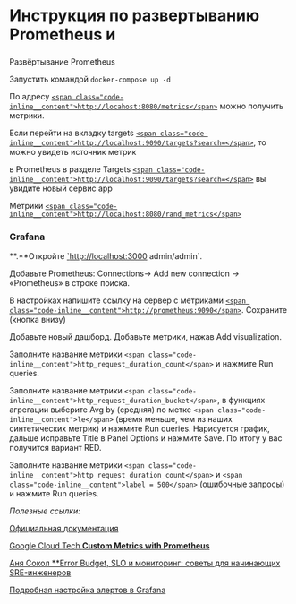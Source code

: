 # Инструкция по развертыванию Prometheus и

### 

Развёртывание Prometheus

Запустить командой
`docker-compose up -d`

По адресу [`<span class="code-inline__content">http://locahost:8080/metrics</span>`](http://locahost:8080/metrics) можно получить метрики.

Если перейти на вкладку targets [`<span class="code-inline__content">http://localhost:9090/targets?search=</span>`](http://localhost:9090/targets?search=), то можно увидеть источник метрик

в Prometheus в разделе Targets [`<span class="code-inline__content">http://localhost:9090/targets?search=</span>`](http://localhost:9090/targets?search=) вы увидите новый сервис app

Метрики [`<span class="code-inline__content">http://localhost:8080/rand_metrics</span>`](http://localhost:8080/rand_metrics)


### Grafana

**.**Откройте [\`](http://localhost:3000/)[http://localhost:3000](http://localhost:3000/) admin/admin\`.

Добавьте Prometheus: Connections→ Add new connection → «Prometheus» в строке поиска.

В настройках напишите ссылку на сервер с метриками [`<span class="code-inline__content">http://prometheus:9090</span>`](http://prometheus:9090/). Сохраните (кнопка внизу)

Добавьте новый дашборд. Добавьте метрики, нажав Add visualization.

Заполните название метрики `<span class="code-inline__content">http_request_duration_count</span>` и нажмите Run queries.

Заполните название метрики `<span class="code-inline__content">http_request_duration_bucket</span>`, в функциях агрегации выберите Avg by (средняя) по метке `<span class="code-inline__content">le</span>` (время меньше, чем из наших синтетических метрик) и нажмите Run queries.  Нарисуется график, дальше исправьте Title в Panel Options и нажмите Save. По итогу у вас получится  вариант RED.

Заполните название метрики `<span class="code-inline__content">http_request_duration_count</span>` и `<span class="code-inline__content">label = 500</span>` (ошибочные запросы) и нажмите Run queries.


*Полезные ссылки:*

[Официальная документация](https://prometheus.io/docs/instrumenting/exposition_formats/)

[Google Cloud Tech **Custom Metrics with Prometheus**](https://www.youtube.com/watch?app=desktop&v=XToKHYXSUyc)

[Аня Сокол **Error Budget, SLO и мониторинг: советы для начинающих SRE-инженеров](https://habr.com/ru/companies/slurm/articles/715762/)

[Подробная настройка алертов в Grafana](https://blog.kvv213.com/2023/12/grafana-alerting-ponyat-i-prostit/)
